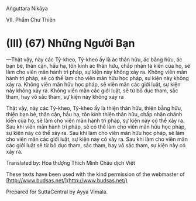  

Aṅguttara Nikāya

VII. Phẩm Chư Thiên

# (III) (67) Những Người Bạn

—Thật vậy, này các Tỷ-kheo, Tỷ-kheo ấy là ác thân hữu, ác bằng hữu, ác bạn bè, thân cận, hầu hạ, tôn kính ác thân hữu, chấp nhận tà kiến của họ, sẽ làm cho viên mãn hành trì pháp, sự kiện này không xảy ra. Không viên mãn hành trì pháp, sẽ có thể làm cho viên mãn hữu học pháp, sự kiện này không xảy ra. Không viên mãn hữu học pháp, sẽ viên mãn các giới luật, sự kiện này không xảy ra. Không viên mãn các giới luật, sẽ từ bỏ dục tham, sắc tham, hay vô sắc tham, sự kiện này không xảy ra

Thật vậy, này các Tỷ-kheo, Tỷ-kheo ấy là thiện thân hữu, thiện bằng hữu, thiện bạn bè, thân cận, hầu hạ, tôn kính thiện thân hữu, chấp nhận chánh kiến của họ, sẽ làm cho viên mãn hành trì pháp, sự kiện này có thể xảy ra. Sau khi viên mãn hành trì pháp, sẽ có thể làm cho viên mãn hữu học pháp, sự kiện này có thể xảy ra. Sau khi làm cho viên mãn hữu học pháp, sẽ làm cho viên mãn các giới luật, sự kiện này có xảy ra. Sau khi làm cho viên mãn các giới luật sẽ từ bỏ dục tham, sắc tham, hay vô sắc tham, sự kiện này có xảy ra.

Translated by: Hòa thượng Thích Minh Châu dịch Việt

These texts have been used with the kind permission of the webmaster of [http://www.budsas.net/](http://www.budsas.net/)

Prepared for SuttaCentral by Ayya Vimala.